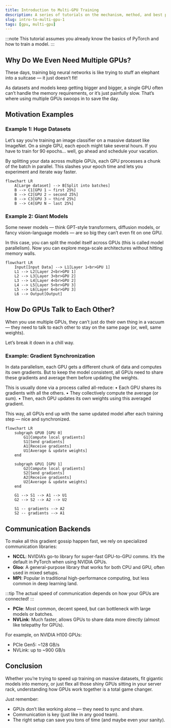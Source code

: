```yaml
---
title: Introduction to Multi-GPU Training
description: A series of tutorials on the mechanism, method, and best practices of multi-GPU training.
slug: intro-to-multi-gpu-1
tags: [gpu, multi-gpu]
---
```


:::note
This tutorial assumes you already know the basics of PyTorch and how to train a model.
:::

## Why Do We Even Need Multiple GPUs?

These days, training big neural networks is like trying to stuff an elephant into a suitcase — it just doesn’t fit!

As datasets and models keep getting bigger and bigger, a single GPU often can’t handle the memory requirements, or it’s just painfully slow. That’s where using multiple GPUs swoops in to save the day.

<!-- truncate -->

## Motivation Examples

### Example 1: Huge Datasets

Let’s say you’re training an image classifier on a massive dataset like ImageNet. On a single GPU, each epoch might take several hours. If you have to train for 90 epochs… well, go ahead and schedule your vacation.

By splitting your data across multiple GPUs, each GPU processes a chunk of the batch in parallel. This slashes your epoch time and lets you experiment and iterate way faster.

```mermaid
flowchart LR
    A[Large dataset] --> B[Split into batches]
    B --> C1[GPU 1 — first 25%]
    B --> C2[GPU 2 — second 25%]
    B --> C3[GPU 3 — third 25%]
    B --> C4[GPU N — last 25%]
```

### Example 2: Giant Models

Some newer models — think GPT-style transformers, diffusion models, or fancy vision-language models — are so big they can’t even fit on one GPU.

In this case, you can split the model itself across GPUs (this is called model parallelism). Now you can explore mega-scale architectures without hitting memory walls.

```mermaid
flowchart LR
    Input[Input Data] --> L1[Layer 1<br>GPU 1]
    L1 --> L2[Layer 2<br>GPU 1]
    L2 --> L3[Layer 3<br>GPU 2]
    L3 --> L4[Layer 4<br>GPU 2]
    L4 --> L5[Layer 5<br>GPU 3]
    L5 --> L6[Layer 6<br>GPU 3]
    L6 --> Output[Output]
```

## How Do GPUs Talk to Each Other?

When you use multiple GPUs, they can’t just do their own thing in a vacuum — they need to talk to each other to stay on the same page (or, well, same weights).

Let’s break it down in a chill way.

### Example: Gradient Synchronization

In data parallelism, each GPU gets a different chunk of data and computes its own gradients. But to keep the model consistent, all GPUs need to share these gradients and average them before updating the weights.

This is usually done via a process called all-reduce:
 • Each GPU shares its gradients with all the others.
 • They collectively compute the average (or sum).
 • Then, each GPU updates its own weights using this averaged gradient.

This way, all GPUs end up with the same updated model after each training step — nice and synchronized.

```mermaid
flowchart LR
    subgraph GPU0 [GPU 0]
        G1[Compute local gradients]
        S1[Send gradients]
        A1[Receive gradients]
        U1[Average & update weights]
    end

    subgraph GPU1 [GPU 1]
        G2[Compute local gradients]
        S2[Send gradients]
        A2[Receive gradients]
        U2[Average & update weights]
    end

    G1 --> S1 --> A1 --> U1
    G2 --> S2 --> A2 --> U2

    S1 -- gradients --> A2
    S2 -- gradients --> A1

```

## Communication Backends

To make all this gradient gossip happen fast, we rely on specialized communication libraries:

* **NCCL**: NVIDIA’s go-to library for super-fast GPU-to-GPU comms. It’s the default in PyTorch when using NVIDIA GPUs.
* **Gloo**: A general-purpose library that works for both CPU and GPU, often used in mixed setups.
* **MPI**: Popular in traditional high-performance computing, but less common in deep learning land.

:::tip
The actual speed of communication depends on how your GPUs are connected!
:::

* **PCIe**: Most common, decent speed, but can bottleneck with large models or batches.
* **NVLink**: Much faster, allows GPUs to share data more directly (almost like telepathy for GPUs).

For example, on NVIDIA H100 GPUs:

* PCIe Gen5: ~128 GB/s
* NVLink: up to ~900 GB/s

## Conclusion

Whether you’re trying to speed up training on massive datasets, fit gigantic models into memory, or just flex all those shiny GPUs sitting in your server rack, understanding how GPUs work together is a total game changer.

Just remember:

* GPUs don’t like working alone — they need to sync and share.
* Communication is key (just like in any good team).
* The right setup can save you tons of time (and maybe even your sanity).

